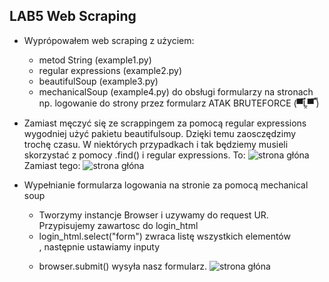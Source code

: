 ## LAB5 Web Scraping
  - Wyprópowałem web scraping z użyciem:
     - metod String (example1.py)
     - regular expressions (example2.py)
     - beautifulSoup (example3.py)
     - mechanicalSoup (example4.py)
       do obsługi formularzy na stronach
       np. logowanie do strony przez formularz
          ATAK BRUTEFORCE (▀̿Ĺ̯▀̿ ̿)
  
- Zamiast męczyć się ze scrappingem za pomocą regular expressions
  wygodniej użyć pakietu beautifulsoup. 
  Dzięki temu zaosczędzimy trochę czasu.
  W niektórych przypadkach i tak będziemy musieli skorzystać z pomocy
  .find() i regular expressions.
  To:
  ![strona głóna](skr/lab5/2.PNG)
  Zamiast tego: 
  ![strona głóna](skr/lab5/1.PNG)

- Wypełnianie formularza logowania na stronie
  za pomocą mechanical soup
    - Tworzymy instancje Browser i uzywamy do request UR.
      Przypisujemy zawartosc do login_html
    - login_html.select("form") zwraca listę wszystkich
      elementów <form>, następnie ustawiamy inputy 
    - browser.submit() wysyła nasz formularz. 
  ![strona głóna](skr/lab5/1.PNG)
